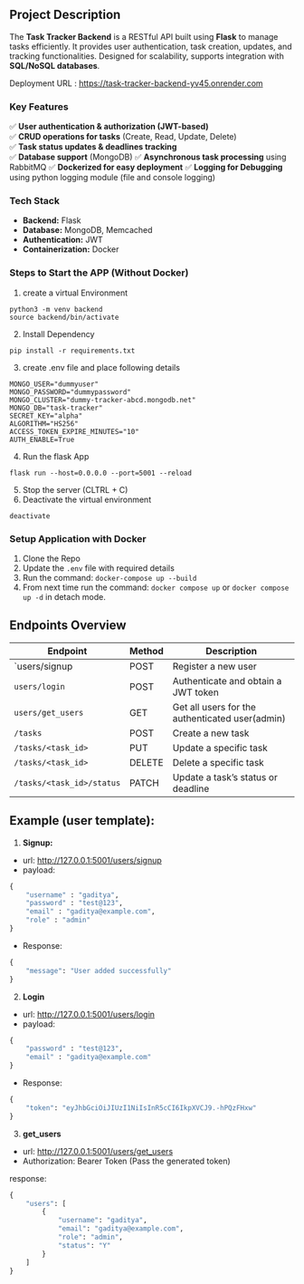 ## Project Description
The **Task Tracker Backend** is a RESTful API built using **Flask** to manage tasks efficiently. It provides user authentication, task creation, updates, and tracking functionalities. Designed for scalability, supports integration with **SQL/NoSQL databases**.

Deployment URL : https://task-tracker-backend-yv45.onrender.com

### Key Features  
✅ **User authentication & authorization (JWT-based)**  
✅ **CRUD operations for tasks** (Create, Read, Update, Delete)  
✅ **Task status updates & deadlines tracking**  
✅ **Database support** (MongoDB)
✅ **Asynchronous task processing** using RabbitMQ
✅ **Dockerized for easy deployment**
✅ **Logging for Debugging** using python logging module (file and console logging)

### Tech Stack  
- **Backend:** Flask
- **Database:** MongoDB, Memcached
- **Authentication:** JWT
- **Containerization:** Docker  

### Steps to Start the APP (Without Docker)
1. create a virtual Environment
```
python3 -m venv backend
source backend/bin/activate
```
2. Install Dependency
```
pip install -r requirements.txt
```
3. create .env file and place following details
```
MONGO_USER="dummyuser"
MONGO_PASSWORD="dummypassword"
MONGO_CLUSTER="dummy-tracker-abcd.mongodb.net"
MONGO_DB="task-tracker"
SECRET_KEY="alpha"
ALGORITHM="HS256"
ACCESS_TOKEN_EXPIRE_MINUTES="10"
AUTH_ENABLE=True
```
4. Run the flask App
```
flask run --host=0.0.0.0 --port=5001 --reload
```
5. Stop the server (CLTRL + C)
6. Deactivate the virtual environment
```
deactivate
```

### Setup Application with Docker
1. Clone the Repo
2. Update the `.env` file with required details
3. Run the command: `docker-compose up --build`
4. From next time run the command: `docker compose up` or `docker compose up -d` in detach mode.

##  Endpoints Overview

| Endpoint                   | Method | Description                                      |
|----------------------------|--------|--------------------------------------------------|
| `users/signup              | POST   | Register a new user                              |
| `users/login`              | POST   | Authenticate and obtain a JWT token              |
| `users/get_users`          | GET    | Get all users for the authenticated user(admin)  |
| `/tasks`                   | POST   | Create a new task                                |
| `/tasks/<task_id>`         | PUT    | Update a specific task                           |
| `/tasks/<task_id>`         | DELETE | Delete a specific task                           |
| `/tasks/<task_id>/status`  | PATCH  | Update a task’s status or deadline               |

## Example (user template):
1. **Signup:**
- url: http://127.0.0.1:5001/users/signup
- payload:
```python
{
    "username" : "gaditya",
    "password" : "test@123",
    "email" : "gaditya@example.com",
    "role" : "admin"
}
```
- Response:
```python
{
    "message": "User added successfully"
}
```
2. **Login**
- url: http://127.0.0.1:5001/users/login
- payload:
```python
{
    "password" : "test@123",
    "email" : "gaditya@example.com"
}
```
- Response:
```python
{
    "token": "eyJhbGciOiJIUzI1NiIsInR5cCI6IkpXVCJ9.-hPQzFHxw"
}
```
3. **get_users**
- url: http://127.0.0.1:5001/users/get_users
- Authorization: Bearer Token (Pass the generated token)

response:
```python
{
    "users": [
        {
            "username": "gaditya",
            "email": "gaditya@example.com",
            "role": "admin",
            "status": "Y"
        }
    ]
}
```

